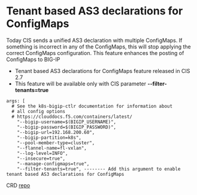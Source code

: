 # Tenant based AS3 declarations for ConfigMaps

Today CIS sends a unified AS3 declaration with multiple ConfigMaps. If something is incorrect in any of the ConfigMaps, this will stop applying the correct ConfigMaps configuration. This feature enhances the posting of ConfigMaps to BIG-IP

- Tenant based AS3 declarations for ConfigMaps feature released in CIS 2.7
- This feature will be available only with CIS parameter **--filter-tenants=true**

```
args: [
  # See the k8s-bigip-ctlr documentation for information about
  # all config options
  # https://clouddocs.f5.com/containers/latest/
    "--bigip-username=$(BIGIP_USERNAME)",
    "--bigip-password=$(BIGIP_PASSWORD)",
    "--bigip-url=192.168.200.60",
    "--bigip-partition=k8s",
    "--pool-member-type=cluster",
    "--flannel-name=fl-vxlan",
    "--log-level=INFO",
    "--insecure=true",
    "--manage-configmaps=true",
    "--filter-tenants=true", -------- Add this argument to enable tenant based AS3 declarations for ConfigMaps
```

CRD [repo](https://github.com/mdditt2000/kubernetes-1-19/tree/master/cis%202.7/log4j/crd)